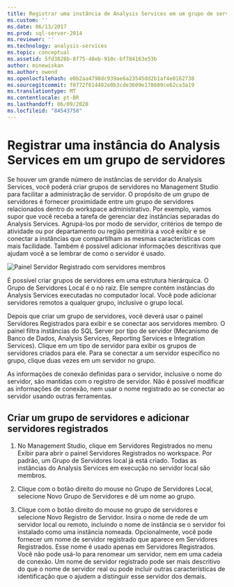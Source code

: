 ```yaml
---
title: Registrar uma instância de Analysis Services em um grupo de servidores | Microsoft Docs
ms.custom: ''
ms.date: 06/13/2017
ms.prod: sql-server-2014
ms.reviewer: ''
ms.technology: analysis-services
ms.topic: conceptual
ms.assetid: 5fd3826b-8f75-48eb-910c-bf784163e53b
author: minewiskan
ms.author: owend
ms.openlocfilehash: e0b2aa4798dc939ae6a23545dd2b1af4e0162738
ms.sourcegitcommit: f0772f614482e0b3cde3609e178689ce62ca3a19
ms.translationtype: MT
ms.contentlocale: pt-BR
ms.lasthandoff: 06/09/2020
ms.locfileid: "84543758"
---
```

# <a name="register-an-analysis-services-instance-in-a-server-group"></a>Registrar uma instância do Analysis Services em um grupo de servidores
  Se houver um grande número de instâncias de servidor do Analysis Services, você poderá criar grupos de servidores no Management Studio para facilitar a administração de servidor. O propósito de um grupo de servidores é fornecer proximidade entre um grupo de servidores relacionados dentro do workspace administrativo. Por exemplo, vamos supor que você receba a tarefa de gerenciar dez instâncias separadas do Analysis Services. Agrupá-los por modo de servidor, critérios de tempo de atividade ou por departamento ou região permitiria a você exibir e se conectar a instâncias que compartilham as mesmas características com mais facilidade. Também é possível adicionar informações descritivas que ajudam você a se lembrar de como o servidor é usado.

 ![Painel Servidor Registrado com servidores membros](../media/ssas-ssms-registerserver.gif "Painel Servidor Registrado com servidores membros")

 É possível criar grupos de servidores em uma estrutura hierárquica. O Grupo de Servidores Local é o nó raiz. Ele sempre contém instâncias do Analysis Services executadas no computador local. Você pode adicionar servidores remotos a qualquer grupo, inclusive o grupo local.

 Depois que criar um grupo de servidores, você deverá usar o painel Servidores Registrados para exibir e se conectar aos servidores membro. O painel filtra instâncias do SQL Server por tipo de servidor (Mecanismo de Banco de Dados, Analysis Services, Reporting Services e Integration Services). Clique em um tipo de servidor para exibir os grupos de servidores criados para ele. Para se conectar a um servidor específico no grupo, clique duas vezes em um servidor no grupo.

 As informações de conexão definidas para o servidor, inclusive o nome do servidor, são mantidas com o registro de servidor. Não é possível modificar as informações de conexão, nem usar o nome registrado ao se conectar ao servidor usando outras ferramentas.

## <a name="create-a-server-group-and-add-registered-servers"></a>Criar um grupo de servidores e adicionar servidores registrados

1.  No Management Studio, clique em Servidores Registrados no menu Exibir para abrir o painel Servidores Registrados no workspace. Por padrão, um Grupo de Servidores local já está criado. Todas as instâncias do Analysis Services em execução no servidor local são membros.

2.  Clique com o botão direito do mouse no Grupo de Servidores Local, selecione Novo Grupo de Servidores e dê um nome ao grupo.

3.  Clique com o botão direito do mouse no grupo de servidores e selecione Novo Registro de Servidor. Insira o nome de rede de um servidor local ou remoto, incluindo o nome de instância se o servidor foi instalado como uma instância nomeada. Opcionalmente, você pode fornecer um nome de servidor registrado que aparece em Servidores Registrados. Esse nome é usado apenas em Servidores Registrados. Você não pode usá-lo para renomear um servidor, nem em uma cadeia de conexão. Um nome de servidor registrado pode ser mais descritivo do que o nome de servidor real ou pode incluir outras características de identificação que o ajudem a distinguir esse servidor dos demais.


